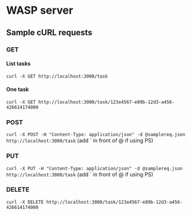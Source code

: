 # WASP server

## Sample cURL requests

### GET

#### List tasks

`curl -X GET http://localhost:3000/task`

#### One task

`curl -X GET http://localhost:3000/task/123e4567-e89b-12d3-a456-426614174000`

### POST

`curl -X POST -H "Content-Type: application/json" -d @samplereq.json http://localhost:3000/task` (add ` in front of @ if using PS)

### PUT

`curl -X PUT -H "Content-Type: application/json" -d @samplereq.json http://localhost:3000/task` (add ` in front of @ if using PS)

### DELETE

`curl -X DELETE http://localhost:3000/task/123e4567-e89b-12d3-a456-426614174000`

